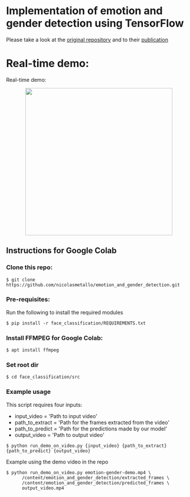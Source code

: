 # Implementation of emotion and gender detection using TensorFlow
Please take a look at the [original repository](https://github.com/oarriaga/face_classification) and to their [publication](https://github.com/oarriaga/face_classification/blob/master/report.pdf)

# Real-time demo:
Real-time demo:
<div align='center'>
  <img src='images/color_demo.gif' width='400px'>
</div>

## Instructions for Google Colab

### Clone this repo:
```
$ git clone https://github.com/nicolasmetallo/emotion_and_gender_detection.git
```

### Pre-requisites:
Run the following to install the required modules
```
$ pip install -r face_classification/REQUIREMENTS.txt
```

### Install FFMPEG for Google Colab:
```
$ apt install ffmpeg
```

### Set root dir
```
$ cd face_classification/src
```

### Example usage
This script requires four inputs:

- input_video = 'Path to input video'
- path_to_extract = 'Path for the frames extracted from the video'
- path_to_predict = 'Path for the predictions made by our model'
- output_video = 'Path to output video'
```
$ python run_demo_on_video.py {input_video} {path_to_extract} {path_to_predict} {output_video}
```
Example using the demo video in the repo
```
$ python run_demo_on_video.py emotion-gender-demo.mp4 \
      /content/emotion_and_gender_detection/extracted_frames \
      /content/emotion_and_gender_detection/predicted_frames \
      output_video.mp4
```
